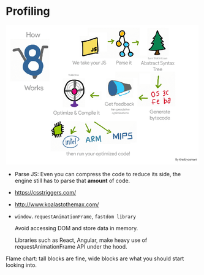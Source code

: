 # Profiling

![how v8 works](./img/how-v8-works.png)

* Parse JS: Even you can compress the code to reduce its side, the engine still has to parse that **amount** of code.

* https://csstriggers.com/

* http://www.koalastothemax.com/

* `window.requestAnimationFrame`, `fastdom library`
  
  Avoid accessing DOM and store data in memory.

  Libraries such as React, Angular, make heavy use of requestAnimationFrame API under the hood.

Flame chart: tall blocks are fine, wide blocks are what you should start looking into.

